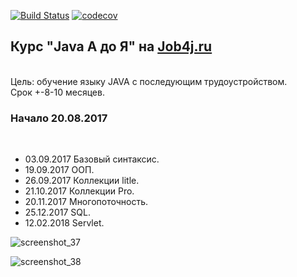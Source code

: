 [![Build Status](https://travis-ci.org/andreiHi/hincuA.svg?branch=master)](https://travis-ci.org/andreiHi/hincuA)
[![codecov](https://codecov.io/gh/andreiHi/hincuA/branch/master/graph/badge.svg)](https://codecov.io/gh/andreiHi/hincuA)
<p><h2>Курс "Java A до Я" на <a href="http://job4j.ru">Job4j.ru</a></h2><br>
Цель: обучение языку JAVA с последующим трудоустройством.<br>
Срок +-8-10 месяцев.<br>
<h3>Начало 20.08.2017</h3><br>
<ul>
<li>03.09.2017 Базовый синтаксис.</li>
<li>19.09.2017 ООП.</li>
<li>26.09.2017 Коллекции litle.</li>
<li>21.10.2017 Коллекции Pro.</li>
<li>20.11.2017 Многопоточность.</li>
<li>25.12.2017 SQL.</li>
<li>12.02.2018 Servlet.</li>
</ul></p>

![screenshot_37](https://user-images.githubusercontent.com/29897507/37433489-cda7bd9a-27e4-11e8-89a7-17f4312cf94d.png)

![screenshot_38](https://user-images.githubusercontent.com/29897507/37433511-de3aec68-27e4-11e8-86d3-662b5e24f2e6.png)
